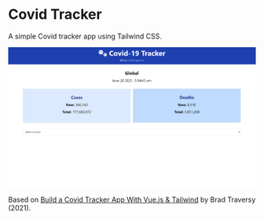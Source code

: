 # Covid Tracker

A simple Covid tracker app using Tailwind CSS.

<p align="center">
        <img src="screenshot.png">
</p>

Based on [Build a Covid Tracker App With Vue.js & Tailwind](https://www.youtube.com/watch?v=m-MAIpnH9ag) by Brad Traversy (2021).

